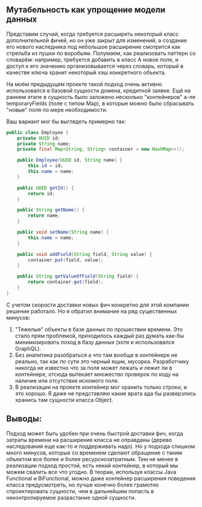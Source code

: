 ## Мутабельность как упрощение модели данных

Представим случай, когда требуется расширить некоторый класс дополнительной фичей, но он уже закрыт для изменений, а создание его нового наследника под небольшое расширение смотрится как стрельба из пушки по воробьям. Полумаем, как реализовать паттерн со словарём: например, требуется добавить в класс A новое поле, и доступ к его значению организовывается через словарь, который в качестве ключа хранит некоторый хэш конкретного объекта.

На моём предыдущем проекте такой подход очень активно использовался в базовой сущности домена, кредитной заявке. Ещё на раннем этапе в сущность было заложено несколько "контейнеров" а-ля temporaryFields (поле с типом Map), в которые можно было сбрасывать "новые" поля по мере необходимости.

Ваш вариант мог бы выглядеть примерно так:
``` Java
public class Employee {
    private UUID id;
    private String name;
    private final Map<String, String> container = new HashMap<>();

    public Employee(UUID id, String name) {
        this.id = id;
        this.name = name;
    }

    public UUID getId() {
        return id;
    }

    public String getName() {
        return name;
    }

    public void setName(String name) {
        this.name = name;
    }

    public void addField(String field, String value) {
        container.put(field, value);
    }

    public String getValueOfField(String field) {
        return container.get(field);
    }
}
```

С учетом скорости доставки новых фич конкретно для этой компании решение работало. Но я обратил внимание на ряд существенных минусов:
1. "Тяжелые" объекты в базе данных по прошествии времени. Это стало прям проблемой, приходилось каждый раз думать как-бы минимизировать поход в базу данных (хотя и использовался GraphQL).
2. Без аналитика разобраться а что там вообще в контейнере не реально, так как по сути это черный ящик, мусорка. Разработчику никогда не известно что за поле может лежать и лежит ли в контейнере, отсюда вытекает множество проверок по коду на наличие или отсутствие искомого поля.
3. В реализации на проекте контейнер мог хранить только строки, и это хорошо. Я даже не представляю какие врата ада бы разверзлись хранись там сущности класса Object.

## Выводы:
Подход может быть удобен при очень быстрой доставки фич, когда затраты времени на расширение класса не оправданы (дерево наследования еще как-то и поддерживать надо). Но у подхода слишком много минусов, которые со временем сделают обращение с таким объектом все более и более ресурснозатратным. Тем не менее в реализации подход простой, есть некий контейнер, в который мы можем свалить все что угодно. В теории, используя классы Java Functional и BiFunctional, можно даже контейнер расширения поведения класса предусмотреть, но лучше конечно более грамотно спроектировать сущности, чем в дальнейшем попасть в неконтролируемое разрастание одной сущности.
